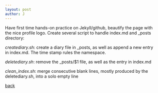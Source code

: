 ```yaml
---
layout: post
author: J
---
```


Have first time hands-on practice on Jekyll/github, beautify the
page with the nice profile logo. Create several script to handle
index.md and _posts directory:

_creatediary.sh_: create a diary file in _posts, as well as append a new entry in index.md. The time stamp rules the namespace.

_deletediary.sh_: remove the _posts/$1 file, as well as the entry in index.md

_clean_index.sh_: merge consecutive blank lines, mostly produced by the deletediary.sh, into a solo empty line

[back](https://yifanjiang.github.io/)
